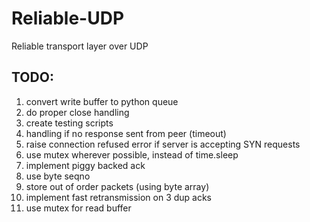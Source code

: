 # Reliable-UDP
Reliable transport layer over UDP


## TODO:
1. convert write buffer to python queue
2. do proper close handling
3. create testing scripts
4. handling if no response sent from peer (timeout)
5. raise connection refused error if server is accepting SYN requests
6. use mutex wherever possible, instead of time.sleep
7. implement piggy backed ack
8. use byte seqno
9. store out of order packets (using byte array)
10. implement fast retransmission on 3 dup acks
11. use mutex for read buffer